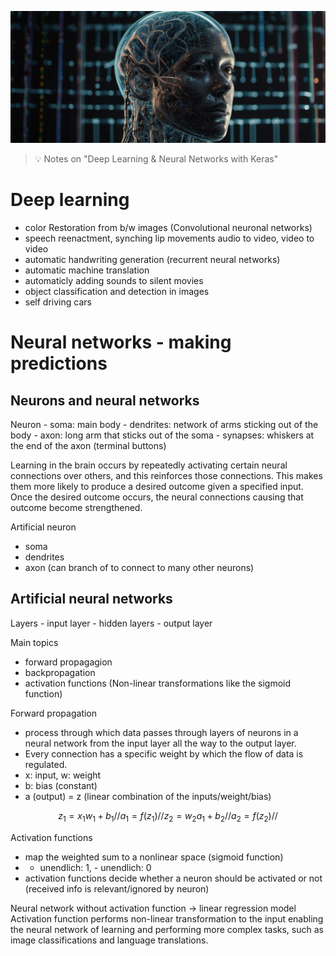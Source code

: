 ![Machine Learning with Python](https://github.com/gitrsi/cyberops.zone/blob/main/assets/img/Deep_Learning_and_Neural_Networks.jpg "Machine Learning with Python")

> :bulb: Notes on "Deep Learning & Neural Networks with Keras"


# Deep learning
- color Restoration from b/w images (Convolutional neuronal networks)
- speech reenactment, synching lip movements audio to video, video to video
- automatic handwriting generation (recurrent neural networks)
- automatic machine translation
- automaticly adding sounds to silent movies
- object classification and detection in images
- self driving cars


# Neural networks - making predictions
## Neurons and neural networks
Neuron
    - soma: main body
    - dendrites: network of arms sticking out of the body
    - axon: long arm that sticks out of the soma
    - synapses: whiskers at the end of the axon (terminal buttons)

Learning in the brain occurs by repeatedly activating certain neural connections over others, and this reinforces those connections. This makes them more likely to produce a desired outcome given a specified input.  Once the desired outcome
occurs, the neural connections causing that outcome become strengthened.

Artificial neuron
- soma
- dendrites
- axon (can branch of to connect to many other neurons)

## Artificial neural networks
Layers
    - input layer
    - hidden layers
    - output layer

Main topics
- forward propagagion
- backpropagation
- activation functions (Non-linear transformations like the sigmoid function)


Forward propagation
- process through which data passes through layers of neurons in a neural network from the input layer all the way to the output layer.
- Every connection has a specific weight by which the flow of data is regulated. 
- x: input, w: weight
- b: bias (constant)
- a (output) = z (linear combination of the inputs/weight/bias)

$$
z_1 = x_1w_1+b_1 //
a_1 = f(z_1) //
z_2 = w_2a_1+b_2 //
a_2 = f(z_2) //
$$

Activation functions
- map the weighted sum to a nonlinear space (sigmoid function)
- + unendlich: 1, - unendlich: 0
- activation functions decide whether a neuron should be activated or not (received info is relevant/ignored by neuron)


Neural network without activation function -> linear regression model
Activation function performs non-linear transformation to the input enabling the neural network of learning and performing more complex tasks, such as image classifications and language translations.
